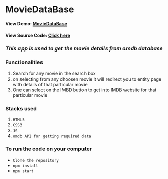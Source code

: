 # MovieDataBase



#### View Demo: [MovieDataBase](https://movie-data-base.netlify.app/)
#### View Source Code: [Click here](https://github.com/Krush159/MovieDataBase)

### *This app is used to get the movie details from omdb database*


### Functionalities
  1.  Search for any movie in the search box
  2.  on selecting from any choosen movie it will redirect you to entity page with details of that particular movie
  3.  One can select on the IMBD button to get into IMDB website for that particular movie

### Stacks used
  1.  `HTML5`
  2.  `CSS3`
  3.  `JS`
  4.  `omdb API for getting required data`
  
### To run the code on your computer
  - `Clone the repository`
  - `npm install`
  - `npm start`
